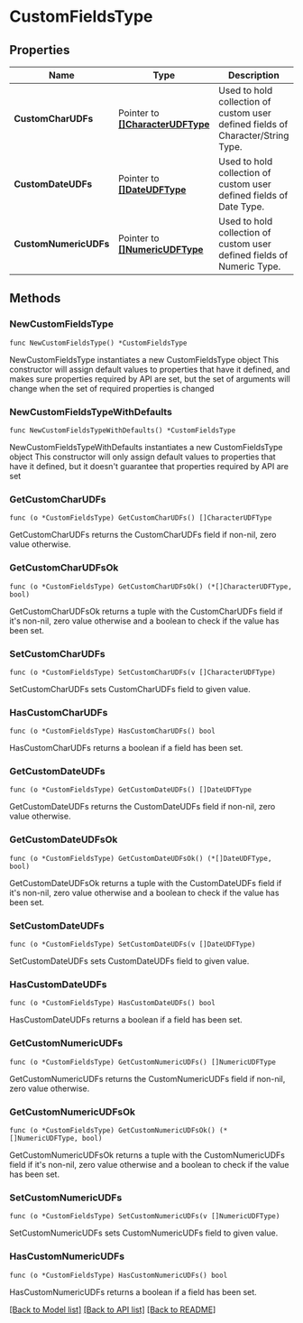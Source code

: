 # CustomFieldsType

## Properties

Name | Type | Description | Notes
------------ | ------------- | ------------- | -------------
**CustomCharUDFs** | Pointer to [**[]CharacterUDFType**](CharacterUDFType.md) | Used to hold collection of custom user defined fields of Character/String Type. | [optional] 
**CustomDateUDFs** | Pointer to [**[]DateUDFType**](DateUDFType.md) | Used to hold collection of custom user defined fields of Date Type. | [optional] 
**CustomNumericUDFs** | Pointer to [**[]NumericUDFType**](NumericUDFType.md) | Used to hold collection of custom user defined fields of Numeric Type. | [optional] 

## Methods

### NewCustomFieldsType

`func NewCustomFieldsType() *CustomFieldsType`

NewCustomFieldsType instantiates a new CustomFieldsType object
This constructor will assign default values to properties that have it defined,
and makes sure properties required by API are set, but the set of arguments
will change when the set of required properties is changed

### NewCustomFieldsTypeWithDefaults

`func NewCustomFieldsTypeWithDefaults() *CustomFieldsType`

NewCustomFieldsTypeWithDefaults instantiates a new CustomFieldsType object
This constructor will only assign default values to properties that have it defined,
but it doesn't guarantee that properties required by API are set

### GetCustomCharUDFs

`func (o *CustomFieldsType) GetCustomCharUDFs() []CharacterUDFType`

GetCustomCharUDFs returns the CustomCharUDFs field if non-nil, zero value otherwise.

### GetCustomCharUDFsOk

`func (o *CustomFieldsType) GetCustomCharUDFsOk() (*[]CharacterUDFType, bool)`

GetCustomCharUDFsOk returns a tuple with the CustomCharUDFs field if it's non-nil, zero value otherwise
and a boolean to check if the value has been set.

### SetCustomCharUDFs

`func (o *CustomFieldsType) SetCustomCharUDFs(v []CharacterUDFType)`

SetCustomCharUDFs sets CustomCharUDFs field to given value.

### HasCustomCharUDFs

`func (o *CustomFieldsType) HasCustomCharUDFs() bool`

HasCustomCharUDFs returns a boolean if a field has been set.

### GetCustomDateUDFs

`func (o *CustomFieldsType) GetCustomDateUDFs() []DateUDFType`

GetCustomDateUDFs returns the CustomDateUDFs field if non-nil, zero value otherwise.

### GetCustomDateUDFsOk

`func (o *CustomFieldsType) GetCustomDateUDFsOk() (*[]DateUDFType, bool)`

GetCustomDateUDFsOk returns a tuple with the CustomDateUDFs field if it's non-nil, zero value otherwise
and a boolean to check if the value has been set.

### SetCustomDateUDFs

`func (o *CustomFieldsType) SetCustomDateUDFs(v []DateUDFType)`

SetCustomDateUDFs sets CustomDateUDFs field to given value.

### HasCustomDateUDFs

`func (o *CustomFieldsType) HasCustomDateUDFs() bool`

HasCustomDateUDFs returns a boolean if a field has been set.

### GetCustomNumericUDFs

`func (o *CustomFieldsType) GetCustomNumericUDFs() []NumericUDFType`

GetCustomNumericUDFs returns the CustomNumericUDFs field if non-nil, zero value otherwise.

### GetCustomNumericUDFsOk

`func (o *CustomFieldsType) GetCustomNumericUDFsOk() (*[]NumericUDFType, bool)`

GetCustomNumericUDFsOk returns a tuple with the CustomNumericUDFs field if it's non-nil, zero value otherwise
and a boolean to check if the value has been set.

### SetCustomNumericUDFs

`func (o *CustomFieldsType) SetCustomNumericUDFs(v []NumericUDFType)`

SetCustomNumericUDFs sets CustomNumericUDFs field to given value.

### HasCustomNumericUDFs

`func (o *CustomFieldsType) HasCustomNumericUDFs() bool`

HasCustomNumericUDFs returns a boolean if a field has been set.


[[Back to Model list]](../README.md#documentation-for-models) [[Back to API list]](../README.md#documentation-for-api-endpoints) [[Back to README]](../README.md)


